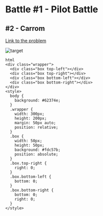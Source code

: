 # Battle #1 - Pilot Battle

## #2 - Carrom

[Link to the problem](https://cssbattle.dev/play/2)

![target](https://cssbattle.dev/targets/2.png)

```
html
<div class="wrapper">
  <div class="box top-left"></div>
  <div class="box top-right"></div>
  <div class="box bottom-left"></div>
  <div class="box bottom-right"></div>  
</div>
<style>
  body {
    background: #62374e;
  }
  .wrapper {
    width: 300px;
    height: 200px;
    margin: 50px auto;
    position: relative;
  }
  .box {
    width: 50px;
    height: 50px;
    background: #fdc57b;
    position: absolute;
  }
  .box.top-right {
    right: 0;
  }
  .box.bottom-left {
    bottom: 0;
  }
  .box.bottom-right {
    bottom: 0;
    right: 0;
  }
</style>
```
